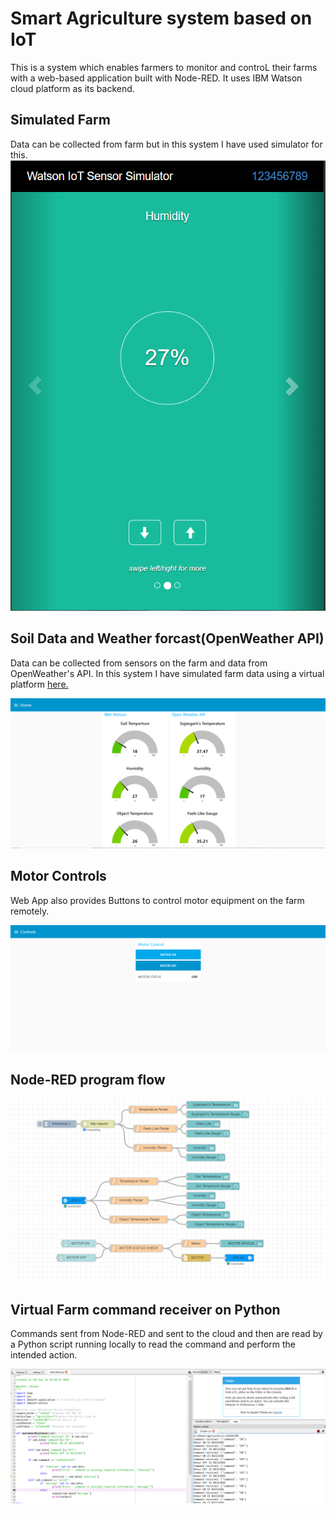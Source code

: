 # Smart Agriculture system based on IoT

This is a system which enables farmers to monitor and controL their farms with a web-based application built with Node-RED. It uses IBM Watson cloud platform as its backend.

## Simulated Farm
Data can be collected from farm but in this system I have used simulator for this.
![Sensor Simulator](Images/Sensor.PNG)

## Soil Data and Weather forcast(OpenWeather API)

Data can be collected from sensors on the farm and data from OpenWeather's API. In this system I have simulated farm data using a virtual platform [here.](https://watson-iot-sensor-simulator.mybluemix.net/)

![Farm Monitor](Images/UI.PNG)

## Motor Controls

Web App also provides Buttons to control motor equipment on the farm remotely.

![Farm Controls](Images/ControlsUI.PNG)


## Node-RED program flow

![Flow](Images/Node-Red-flow.PNG)

## Virtual Farm command receiver on Python

Commands sent from Node-RED and sent to the cloud and then are read by a Python script running locally to read the command and perform the intended action.

![Python](Images/Python_Motor.PNG)
